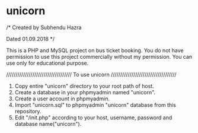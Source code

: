 # unicorn
/*
Created by Subhendu Hazra

Dated 01.09.2018
*/


This is a PHP and MySQL project on bus ticket booking.
You do not have permission to use this project commercially without my permission.
You can use only for educational purpose.





///////////////////////////////////
To use unicorn
///////////////////////////////////



1. Copy entire "unicorn" directory to your root path of host.
2. Create a database in your phpmyadmin named "unicorn".
3. Create a user account in phpmyadmin.
4. Import "unicorn.sql" to phpmyadmin "unicorn" database from this repository.
5. Edit "/init.php" according to your host, username, password and database name("unicorn").
